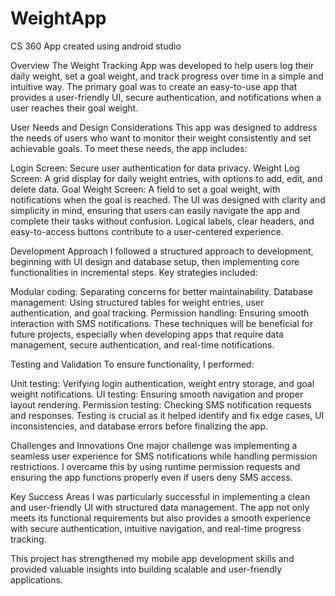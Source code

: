 # WeightApp
CS 360 App created using android studio

Overview
The Weight Tracking App was developed to help users log their daily weight, set a goal weight, and track progress over time in a simple and intuitive way. The primary goal was to create an easy-to-use app that provides a user-friendly UI, secure authentication, and notifications when a user reaches their goal weight.

User Needs and Design Considerations
This app was designed to address the needs of users who want to monitor their weight consistently and set achievable goals. To meet these needs, the app includes:

Login Screen: Secure user authentication for data privacy.
Weight Log Screen: A grid display for daily weight entries, with options to add, edit, and delete data.
Goal Weight Screen: A field to set a goal weight, with notifications when the goal is reached.
The UI was designed with clarity and simplicity in mind, ensuring that users can easily navigate the app and complete their tasks without confusion. Logical labels, clear headers, and easy-to-access buttons contribute to a user-centered experience.

Development Approach
I followed a structured approach to development, beginning with UI design and database setup, then implementing core functionalities in incremental steps. Key strategies included:

Modular coding: Separating concerns for better maintainability.
Database management: Using structured tables for weight entries, user authentication, and goal tracking.
Permission handling: Ensuring smooth interaction with SMS notifications.
These techniques will be beneficial for future projects, especially when developing apps that require data management, secure authentication, and real-time notifications.

Testing and Validation
To ensure functionality, I performed:

Unit testing: Verifying login authentication, weight entry storage, and goal weight notifications.
UI testing: Ensuring smooth navigation and proper layout rendering.
Permission testing: Checking SMS notification requests and responses.
Testing is crucial as it helped identify and fix edge cases, UI inconsistencies, and database errors before finalizing the app.

Challenges and Innovations
One major challenge was implementing a seamless user experience for SMS notifications while handling permission restrictions. I overcame this by using runtime permission requests and ensuring the app functions properly even if users deny SMS access.

Key Success Areas
I was particularly successful in implementing a clean and user-friendly UI with structured data management. The app not only meets its functional requirements but also provides a smooth experience with secure authentication, intuitive navigation, and real-time progress tracking.

This project has strengthened my mobile app development skills and provided valuable insights into building scalable and user-friendly applications.
